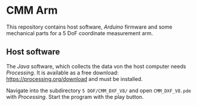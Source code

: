 # CMM Arm

This repository contains host software, _Arduino_ firmware and some mechanical parts for a 5 DoF coordinate measurement arm. 

## Host software

The _Java_ software, which collects the data von the host computer needs _Processing_. It is available as a free download: https://processing.org/download and must be installed.

Navigate into the subdirectory `5 DOF/CMM_DXF_V8/` and open `CMM_DXF_V8.pde` with _Processing_. Start the program with the play button.

